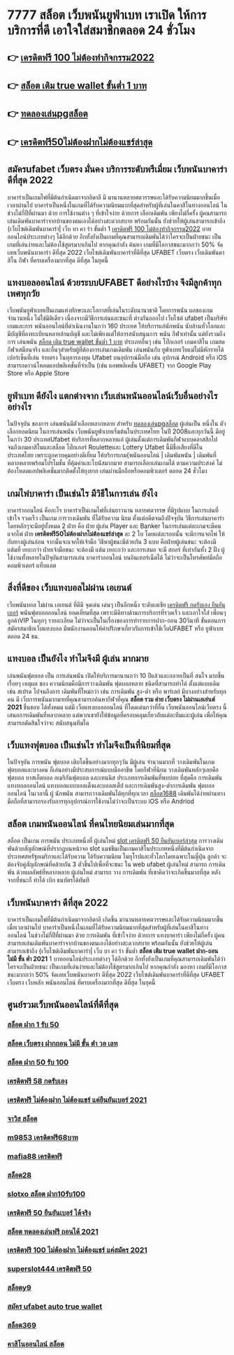 # 7777 สล็อต  เว็บพนันยูฟ่าเบท เราเปิด ให้การบริการที่ดี เอาใจใส่สมาชิกตลอด 24 ชั่วโมง

## 👉 [เครดิตฟรี 100 ไม่ต้องทำกิจกรรม2022](https://www.ufaeat.com/ufabet-master-login/)
## 👉 [สล็อต เติม true wallet ขั้นต่ำ 1 บาท](https://www.ufaeat.com/)
## 👉 [ทดลองเล่นpgสล็อต](https://www.ufaeat.com/regis-ufabet-master-free/)
## 👉 [เครดิตฟรี50ไม่ต้องฝากไม่ต้องแชร์ล่าสุด](https://www.ufaeat.com/ทางเข้ายูฟ่าเบท-ufabet/)

##  สมัครufabet เว็บตรง มั่นคง  บริการระดับพรีเมี่ยม  เว็บพนันบาคาร่า ดีที่สุด 2022 

บาคาร่าเป็นเกมไพ่ที่มีต้นกำเนิดมาจากอิตาลี มี  มานานหลายศตวรรษและได้รับความนิยมมากขึ้นเมื่อเวลาผ่านไป บาคาร่าเป็นหนึ่งในเกมที่ได้รับความนิยมมากที่สุดสำหรับผู้ที่เล่นในคาสิโนทางออนไลน์ ในช่วงไม่กี่ปีที่ผ่านมา ด้วย    การใช้งานต่าง ๆ  ที่เข้าใจง่าย ด้วยการ  เลือกเดิมพัน  เพียงไม่กี่ครั้ง ผู้คนสามารถเล่นเดิมพันบาคาร่าจากบ้านของตนเองได้อย่างสะดวกสบาย  พร้อมกันนั้น ยังช่วยให้ผู้เล่นสามารถเข้าถึง {เว็บไซต์เดิมพันบาคาร่า| เว็บ บา คา ร่า ขั้นต่ำ 1 [เครดิตฟรี 100 ไม่ต้องทำกิจกรรม2022](https://www.ufaeat.com/) บาทออนไลน์ประเภทต่างๆ ได้อีกด้วย อีกทั้งยังเป็นเกมที่คุณสามารถเดิมพันได้ว่าใครจะเป็นฝ่ายชนะ เป็นเกมที่เล่นง่ายและไม่ต้องใช้สูตรมากเกินไป หากคุณกำลัง ค้นหา  เกมที่มีโอกาสชนะมากกว่า 50%  จัดเลยเว็บพนันบาคาร่า ดีที่สุด 2022  เว็บไซต์เดิมพันบาคาร่าที่ดีที่สุด UFABET เว็บตรง เว็บเดิมพันคาสิโน กีฬา ที่ครบเครื่องมากที่สุด ดีที่สุด ในยุคนี้


##  แทงบอลออนไลน์   ด้วยระบบUFABET ดีอย่างไรบ้าง จึงมีลูกค้าทุกเพศทุกวัย

 เว็บพนันยูฟ่าเบทเป็นเกมแห่งทักษะและโอกาสที่เล่นในระดับนานาชาติ โดยการพนัน ผลของเกมจำนวนหนึ่ง ไม่ใช่มิติเดียว เนื่องจากมีวิธีการเล่นและชนะที่ ต่างกันออกไป เว็บไซต์ ufabet เป็นบริษัทเกมและการ พนันออนไลน์ที่ดำเนินงานในกว่า 160 ประเทศ ให้บริการแก่นักพนัน นับล้านทั่วโลกและมีบัญชีที่ลงทะเบียนหลายล้านบัญชี และไม่เพียงแต่ให้การสนับสนุนการ พนัน กีฬาเท่านั้น แต่ยังรวมถึงการ เล่นพนัน [สล็อต เติม true wallet ขั้นต่ำ 1 บาท](https://www.ufaeat.com/regis-ufabet-master-free/) ประเภทอื่นๆ เช่น โป๊กเกอร์ เกมคาสิโน เกมสด กีฬาเสมือนจริง และอื่นๆสำหรับผู้ที่ต้องการเล่นเกมเดิมพัน เล่นพนันกับ ยูฟ่าเบทเว็บแม่ไม่มีหักรายได้เปอร์เซ็นที่เล่น  จ่ายตรง ในทุการลงทุน Ufabet  บนอุปกรณ์มือถือ เช่น อุปกรณ์ Android หรือ iOS สามารถดาวน์โหลดแอปพลิเคชั่นที่จำเป็น (เช่น แอพพลิเคชั่น UFABET) จาก Google Play Store หรือ Apple Store 


## ยูฟ่าเบท ดียังไง แตกต่างจาก เว็บเล่นพนันออนไลน์เว็บอื่นอย่างไรอย่างไร

ในปัจจุบัน ของการ เล่นพนันมีตัวเลือกหลากหลาย สำหรับ [ทดลองเล่นpgสล็อต](https://www.ufaeat.com/ทางเข้ายูฟ่าเบท-ufabet/) ผู้เล่นเป็น หนึ่งใน ตัวเลือกยอดนิยม ในการเล่นพนัน เว็บพนันยูฟ่าเบทเริ่มต้นในประเทศไทย ในปี 2008และทุกวันนี้ มีอยู่ในกว่า 30 ประเทศUfabet ห้บริการที่หลากหลายแก่ ผู้เล่นตั้งแต่การเดิมพันกีฬาแบบคลาสสิกไปจนถึงเกมคาสิโนและสล็อต โป๊กเกอร์  Rouletteและ Lottery Ufabet นี้มีชื่อเสียงที่ดีในประเทศไทย เพราะถูกควบคุมอย่างดีเยี่ยม ให้บริการเกม{พนันออนไลน์ | เดิมพันพนัน | เดิมพันที่ หลากหลายพร้อมโปรโมชั่น ที่คุ้มค่าและโบนัสมากมาย สามารถเลือกเล่นเกมได้ ตามความประสงค์ ไม่ต้องโหลดแอปพลิเคชั่นมากติดตั้งให้ยุงยาก เล่นผ่านมือถือหรือคอมพิวเตอร์ ตลอด 24 ชั่วโมง 


##  เกมไพ่บาคาร่า  เป็นเช่นไร มีวิธีในการเล่น ยังไง

บาคาร่าออนไลน์ คืออะไร  บาคาร่าเป็นเกมไพ่ที่เล่นยาวนาน หลายศตวรรษ  ที่มีรูปแบบ ในการเล่นที่เข้าใจ รวดเร็ว  เป็นเกม การวางเดิมพัน ที่ได้รับความ นิยม ตั้งแต่อดีตจนถึงปัจจุบัน วิธีการเล่นบาคาร่า โดยหลักๆจะมีอยู่ทั้งหมด 2  ฝ่าย คือ ฝ่าย ผู้เล่น Player และ Banker ในการเล่นแต่ละเกมจะมีคนแจกไพ่  ฝ่าย **เครดิตฟรี50ไม่ต้องฝากไม่ต้องแชร์ล่าสุด** ละ 2 ใบ โดยแต่ละรอบนั้น จะมีการแจกไพ่ ให้กับทางผู้เล่นก่อน จากนั้นจะแจกให้เจ้ามือ วิธีหาผู้ชนะมีด้วยกัน 3 แบบ คือฝ่ายผู้เล่นชนะ จะต้องมี แต้มที่ เยอะกว่า ฝ่ายเจ้ามือชนะ จะต้องมี แต้ม เยอะกว่า และการเสมอ จะมี สกอร์ ที่เท่ากันทั้ง 2 ฝั่ง  ผู้ใช้งานทั้งหลายในปัจุบันสามารถเล่น บาคาร่าออนไลน์  บนอินเทอร์เน็ตได้ ไม่ว่าจะเป็นโทรศัพท์มือถือ คอมพิวเตอร์ แท็บแลต  


##  สิ่งที่ดีของ เว็บแทงบอลไม่ผ่าน เอเยนต์

 เว็บพนันบอล  ไม่ผ่าน เอเยนต์ ที่ดีมี จุดเด่น เด่นๆ เป็นอีกหนึ่ง ระดับเอเชีย [เครดิตฟรี กดรับเอง ยืนยันเบอร์](https://www.ufaeat.com/credit-free-50/) พนันฟุตบอลออนไลน์  ยอดเยี่ยมที่สุด  เพราะมีดีทางด้านการบริการที่รวดเร็ว และเอาใจใส่ เพื่อนๆ ลูกค้าVIP  ในทุกๆ รายละเอียด ไม่ว่าจะเป็นในเรื่องของการทำรายการฝาก-ถอน 30วินาที  ขั้นตอนการสมัครสมาชิกเว็บแทงบอล    มีพนักงานคอนให้คำปรึกษาเกี่ยวกับการเข้าใช้เว็บUFABET หรือ ยูฟ่าเบท ตลอด 24 ชม.


## แทงบอล  เป็นยังไง  ทำไมจึงมี ผู้เล่น มากมาย 

 เล่นพนันฟุตบอล เป็น การเล่นพนัน เปิดให้บริการมานานกว่า 10 ปีแล้วและกลายเป็นที่ สนใจ มากขึ้นเรื่อยๆ เหตุผล ของ ความนิยมคือมีการวางเดิมพัน ฟุตบอลหลาย ชนิดที่สามารถทำได้ ตั้งแต่แบบเดิม  เช่น สเปรด ไปจนถึงการ เดิมพันที่ใหม่กว่า เช่น การเดิมพัน สูง-ต่ำ หรือ พาร์เลย์  มีบางอย่างสำหรับทุกคน มี เว็บการพนันมากมายที่คุณสามารถค้นหากีฬาที่คุณ **สล็อต รวม ค่าย เว็บตรง ไม่ผ่านเอเย่นต์ 2021** ชื่นชอบ ได้ทั้งหมด แต่มี เว็บแทงบอลออนไลน์ ที่โดดเด่นกว่าที่อื่น เว็บพนันออนไลน์เว็บตรง นี้เสนอการเดิมพันที่หลากหลาย แต่พวกเขายังให้ข้อมูลที่ครอบคลุมเกี่ยวกับแต่ละทีมและผู้เล่น เพื่อให้คุณสามารถตัดสินใจว่าจะ สนับสนุนทีมใด

##  เว็บแทงฟุตบอล  เป็นเช่นไร ทำไมจึงเป็นที่นิยมที่สุด

ในปัจจุบัน การพนัน ฟุตบอล เติบโตขึ้นอย่างมากทุกๆวัน มีผู้เล่น จำนวนมากที่ วางเดิมพันในเกมฟุตบอลและบางคน ก็เล่นอย่างมีประสบการณ์แบบมืออาชีพ โดยกีฬาที่นิยม วางเดิมพันหลักๆเลยคือ ฟุตบอล บาสเก็ตบอล อเมริกันฟุตบอล และเทนนิส ประเภทการเดิมพันที่พบบ่อย ที่สุดคือ การเดิมพันแทงบอลออนไลน์  แทงบอลแบบบอลเต็งและบอลสเต็ป และการเดิมพันสูง-ต่ำการเดิมพัน ฟุตบอล ออนไลน์ ในเวลานี้ ผู้ นักพนัน สามารถวางเดิมพันได้ทุกที่ทุกเวลา [สล็อต1688](https://www.ufaeat.com/regis-ufabet-master-free/) เดิมพันได้ง่ายผ่านทางมือถือที่สามารถรองรับการทุกอุปกรณ์การใช้งานไม่ว่าจะเป็นระบบ iOS หรือ Andriod

## สล็อต  เกมพนันออนไลน์ ที่คนไทยนิยมเล่นมากที่สุด

สล็อต เป็นเกม  การพนัน ประเภทหนึ่งที่ ผู้เล่นใหม่ [slot เครดิตฟรี 50 ยืนยันเบอร์ล่าสุด](https://www.ufaeat.com/ufabet-master-login/)   การวางเดิมพันด้วยสัญลักษณ์ที่ปรากฏบนหน้าจอ  slot แมชชีนเป็นเกมคาสิโนประเภทหนึ่งที่มีต้นกำเนิดจากประเทศสหรัฐอเมริกาและได้รับความ  ได้รับความนิยม ในยุโรปและทั่วโลกโดยเฉพาะในญี่ปุ่น ลูกค้า จะต้องจับคู่สัญลักษณ์ที่คล้ายกัน 3 ตัวขึ้นไปเพื่อที่จะชนะ ใน web  ufabet   ผู้เล่นใหม่ สามารถ  การเดิมพัน ด้วยผลลัพธ์ที่หลากหลาย  ผู้เล่นใหม่ สามารถ วาง การเดิมพัน ที่เขาคิดว่าจะเกิดขึ้นมากที่สุด หลังจากที่ชนะก็ ทำได้  เบิก  ธนบัตรได้ทันที


## เว็บพนันบาคาร่า ดีที่สุด 2022 

บาคาร่าเป็นเกมไพ่ที่มีต้นกำเนิดมาจากอิตาลี เกิดขึ้น  มานานหลายศตวรรษและได้รับความนิยมมากขึ้นเมื่อเวลาผ่านไป บาคาร่าเป็นหนึ่งในเกมที่ได้รับความนิยมมากที่สุดสำหรับผู้ที่เล่นในคาสิโนทางออนไลน์ ในช่วงไม่กี่ปีที่ผ่านมา ด้วย   การเดิมพัน ที่เข้าใจง่าย ด้วยการ แทงบาคาร่า  เพียงไม่กี่ครั้ง ผู้คนสามารถเล่นเดิมพันบาคาร่าจากบ้านของตนเองได้อย่างสะดวกสบาย  พร้อมกันนั้น ยังช่วยให้ผู้เล่นสามารถเข้าถึง {เว็บไซต์เดิมพันบาคาร่า| เว็บ บา คา ร่า ขั้นต่ำ **สล็อต เติม true wallet ฝาก-ถอน ไม่มี ขั้น ต่ำ 2021** 1 บาทออนไลน์ประเภทต่างๆ ได้อีกด้วย อีกทั้งยังเป็นเกมที่คุณสามารถเดิมพันได้ว่าใครจะเป็นฝ่ายชนะ เป็นเกมที่เล่นง่ายและไม่ต้องใช้สูตรมากเกินไป หากคุณกำลัง มองหา  เกมที่มีโอกาสชนะมากกว่า 50%  จัดเลยเว็บพนันบาคาร่า ดีที่สุด 2022  เว็บไซต์เดิมพันบาคาร่าที่ดีที่สุด UFABET เว็บตรง เว็บหลัก พนันออนไลน์ ที่ครบเครื่องมากที่สุด ดีที่สุด ในยุคนี้

## ศูนย์รวมเว็บพนันออนไลน์ที่ดีที่สุด

### [สล็อต ฝาก 1 รับ 50](https://atom.io/themes/ทางเข้า%20UFAEAT%20เว็บตรง%20UFABET%20เครดิตฟรี133%20008%20สล็อต%20ฟรีเครดิต%20100%)
### [สล็อต เว็บตรง ฝากถอน ไม่มี ขั้น ต่ํา วอ เลท](https://atom.io/themes/ทางเข้า%20UFAEAT%20เว็บตรง%20UFABET%20y9.com%20เครดิตฟรี147%20008%20สล็อต%20ฟรีเครดิต%20100%)
### [สล็อต ฝาก 50 รับ 100](https://atom.io/themes/ทางเข้า%20UFAEAT%20เว็บตรง%20UFABET%20blmสล็อต%20008%20สล็อต%20ฟรีเครดิต%20100%)
### [เครดิตฟรี 58 กดรับเอง](https://atom.io/themes/ทางเข้า%20UFAEAT%20เว็บตรง%20UFABET%20member%20เครดิตฟรี%20008%20สล็อต%20ฟรีเครดิต%20100%)
### [เครดิตฟรี ไม่ต้องฝาก ไม่ต้องแชร์ แค่ยืนยันเบอร์ 2021](https://atom.io/themes/ทางเข้า%20UFAEAT%20เว็บตรง%20UFABET%20สล็อตเว็บตรงไม่ผ่านเอเย่นต์%20เครดิตฟรี%20008%20สล็อต%20ฟรีเครดิต%20100%)
### [จาวิส สล็อต](https://atom.io/themes/ทางเข้า%20UFAEAT%20เว็บตรง%20UFABET%20เครดิตฟรี%20กด%20รับ%20เอง%2088%20008%20สล็อต%20ฟรีเครดิต%20100%)
### [m9853 เครดิตฟรี68บาท](https://atom.io/themes/ทางเข้า%20UFAEAT%20เว็บตรง%20UFABET%20เครดิตฟรี%20กดรับเอง%20008%20สล็อต%20ฟรีเครดิต%20100%)
### [mafia88 เครดิตฟรี](https://atom.io/themes/ทางเข้า%20UFAEAT%20เว็บตรง%20UFABET%20เครดิตฟรี%2050%20ไม่มี%20เงื่อนไข%20008%20สล็อต%20ฟรีเครดิต%20100%)
### [สล็อต28](https://atom.io/themes/ทางเข้า%20UFAEAT%20เว็บตรง%20UFABET%20member%20slot%20เครดิตฟรี%20008%20สล็อต%20ฟรีเครดิต%20100%)
### [slotxo สล็อต ฝาก10รับ100](https://atom.io/themes/ทางเข้า%20UFAEAT%20เว็บตรง%20UFABET%20ยิงปลา%20เครดิตฟรี%20100%20ไม่ต้องฝาก%20008%20สล็อต%20ฟรีเครดิต%20100%)
### [เครดิตฟรี 50 ยืนยันเบอร์ ได้จริง](https://atom.io/themes/ทางเข้า%20UFAEAT%20เว็บตรง%20UFABET%20เครดิตฟรี%20กด%20รับ%20เอง%2088%20008%20สล็อต%20ฟรีเครดิต%20100%)
### [สล็อต ทดลองเล่นฟรี ถอนได้ 2021](https://atom.io/themes/ทางเข้า%20UFAEAT%20เว็บตรง%20UFABET%20zuma789%20เครดิตฟรี%20008%20สล็อต%20ฟรีเครดิต%20100%)
### [เครดิตฟรี 100 ไม่ต้องฝาก ไม่ต้องแชร์ แค่สมัคร 2021](https://atom.io/themes/ทางเข้า%20UFAEAT%20เว็บตรง%20UFABET%20bk8เครดิตฟรี%20008%20สล็อต%20ฟรีเครดิต%20100%)
### [superslot444 เครดิตฟรี 50](https://atom.io/themes/ทางเข้า%20UFAEAT%20เว็บตรง%20UFABET%20betflik%20เครดิตฟรี%2050%20ไม่ต้องแชร์%20008%20สล็อต%20ฟรีเครดิต%20100%)
### [สล็อตy9](https://atom.io/themes/ทางเข้า%20UFAEAT%20เว็บตรง%20UFABET%20สมัคร%20ufabet%20ทางเข้ามือถือ%20008%20สล็อต%20ฟรีเครดิต%20100%)
### [สมัคร ufabet auto true wallet](https://atom.io/themes/ทางเข้า%20UFAEAT%20เว็บตรง%20UFABET%20สล็อต777เครดิตฟรี%20008%20สล็อต%20ฟรีเครดิต%20100%)
### [สล็อต369](https://atom.io/themes/ทางเข้า%20UFAEAT%20เว็บตรง%20UFABET%20สล็อตxo%20888%20วอลเล็ต%20008%20สล็อต%20ฟรีเครดิต%20100%)
### [คาสิโนออนไลน์ สล็อต](https://atom.io/themes/ทางเข้า%20UFAEAT%20เว็บตรง%20UFABET%20superslot%20เครดิตฟรี%2050%20ล่าสุด%20วันนี้%20008%20สล็อต%20ฟรีเครดิต%20100%)